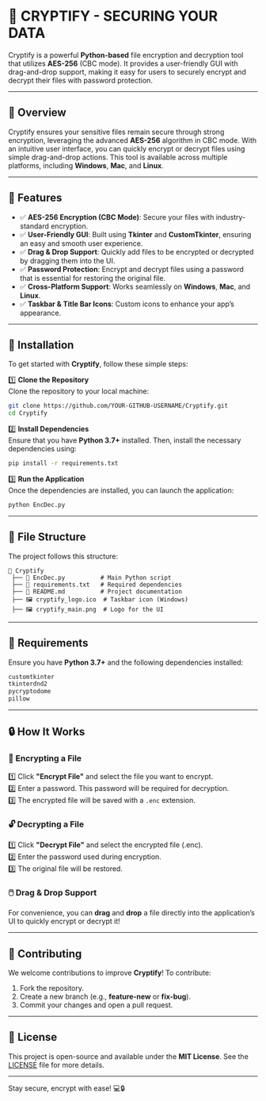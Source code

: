 # 🔐 CRYPTIFY - SECURING YOUR DATA

Cryptify is a powerful **Python-based** file encryption and decryption tool that utilizes **AES-256** (CBC mode). It provides a user-friendly GUI with drag-and-drop support, making it easy for users to securely encrypt and decrypt their files with password protection.

---

## 📌 Overview

Cryptify ensures your sensitive files remain secure through strong encryption, leveraging the advanced **AES-256** algorithm in CBC mode. With an intuitive user interface, you can quickly encrypt or decrypt files using simple drag-and-drop actions. This tool is available across multiple platforms, including **Windows**, **Mac**, and **Linux**.

---

## 🎯 Features

- ✅ **AES-256 Encryption (CBC Mode)**: Secure your files with industry-standard encryption.
- ✅ **User-Friendly GUI**: Built using **Tkinter** and **CustomTkinter**, ensuring an easy and smooth user experience.
- ✅ **Drag & Drop Support**: Quickly add files to be encrypted or decrypted by dragging them into the UI.
- ✅ **Password Protection**: Encrypt and decrypt files using a password that is essential for restoring the original file.
- ✅ **Cross-Platform Support**: Works seamlessly on **Windows**, **Mac**, and **Linux**.
- ✅ **Taskbar & Title Bar Icons**: Custom icons to enhance your app’s appearance.

---

## 🔧 Installation

To get started with **Cryptify**, follow these simple steps:

1️⃣ **Clone the Repository**  
   Clone the repository to your local machine:

   ```bash
   git clone https://github.com/YOUR-GITHUB-USERNAME/Cryptify.git
   cd Cryptify
   ```

2️⃣ **Install Dependencies**  
   Ensure that you have **Python 3.7+** installed. Then, install the necessary dependencies using:

   ```bash
   pip install -r requirements.txt
   ```

3️⃣ **Run the Application**  
   Once the dependencies are installed, you can launch the application:

   ```bash
   python EncDec.py
   ```

---

## 📂 File Structure

The project follows this structure:

```
📁 Cryptify
 ├── 📄 EncDec.py          # Main Python script
 ├── 📄 requirements.txt   # Required dependencies
 ├── 📄 README.md          # Project documentation
 ├── 🖼️ cryptify_logo.ico  # Taskbar icon (Windows)
 ├── 🖼️ cryptify_main.png  # Logo for the UI
```

---

## 📜 Requirements

Ensure you have **Python 3.7+** and the following dependencies installed:

```txt
customtkinter
tkinterdnd2
pycryptodome
pillow
```

---

## 🔒 How It Works

### 🔐 Encrypting a File

1️⃣ Click **"Encrypt File"** and select the file you want to encrypt.  
2️⃣ Enter a password. This password will be required for decryption.  
3️⃣ The encrypted file will be saved with a `.enc` extension.

### 🔓 Decrypting a File

1️⃣ Click **"Decrypt File"** and select the encrypted file (.enc).  
2️⃣ Enter the password used during encryption.  
3️⃣ The original file will be restored.

### 🖱️ Drag & Drop Support

For convenience, you can **drag** and **drop** a file directly into the application’s UI to quickly encrypt or decrypt it!

---

## 🚀 Contributing

We welcome contributions to improve **Cryptify**! To contribute:

1. Fork the repository.
2. Create a new branch (e.g., **feature-new** or **fix-bug**).
3. Commit your changes and open a pull request.

---

## 📜 License

This project is open-source and available under the **MIT License**. See the [LICENSE](LICENSE) file for more details.

---

Stay secure, encrypt with ease! 💻🔒
